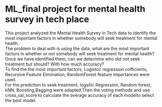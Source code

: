 # ML_final project for mental health survey in tech place
This project analyzed the Mental Health Survey in Tech data to identify the most important factors in whether somebody will seek treatment for mental health.
<br> The problem to deal with is using the data, what are the most important factors in whether or not somebody will seek treatment for mental health? Once we have identified them, can we determine who did not seek treatment but should? With how much accuracy?
<br>  To find the the most important factors, Logistoc regression cofficients, Recursive Feature Elimination, RandomForest feature importances were used.
<br>  For the prediction to seek treatment, logsitic Regression, Random forest, kNN, Boosting,Bagging were adapted.Then the voting methods and use cross_val_score to calculate the average accuracy of each modelto select the best model
